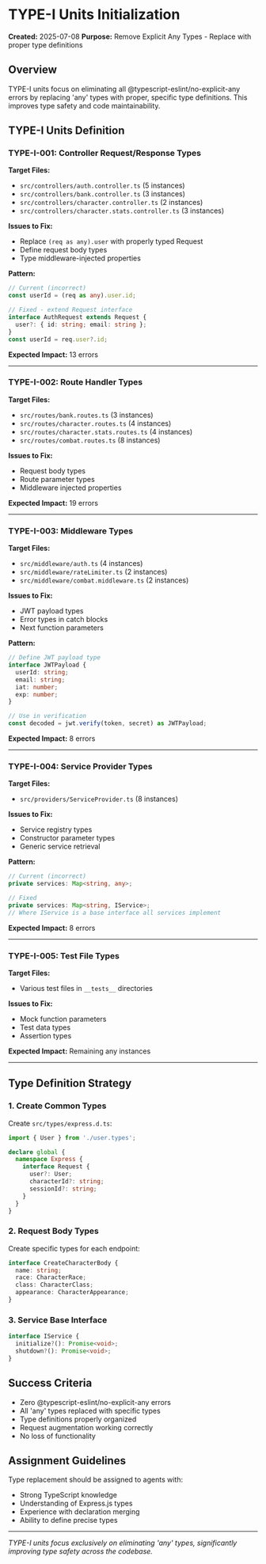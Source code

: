 # TYPE-I Units Initialization

**Created:** 2025-07-08
**Purpose:** Remove Explicit Any Types - Replace with proper type definitions

## Overview

TYPE-I units focus on eliminating all @typescript-eslint/no-explicit-any errors by replacing 'any' types with proper, specific type definitions. This improves type safety and code maintainability.

## TYPE-I Units Definition

### TYPE-I-001: Controller Request/Response Types
**Target Files:**
- `src/controllers/auth.controller.ts` (5 instances)
- `src/controllers/bank.controller.ts` (3 instances)
- `src/controllers/character.controller.ts` (2 instances)
- `src/controllers/character.stats.controller.ts` (3 instances)

**Issues to Fix:**
- Replace `(req as any).user` with properly typed Request
- Define request body types
- Type middleware-injected properties

**Pattern:**
```typescript
// Current (incorrect)
const userId = (req as any).user.id;

// Fixed - extend Request interface
interface AuthRequest extends Request {
  user?: { id: string; email: string };
}
const userId = req.user?.id;
```

**Expected Impact:** 13 errors

---

### TYPE-I-002: Route Handler Types
**Target Files:**
- `src/routes/bank.routes.ts` (3 instances)
- `src/routes/character.routes.ts` (4 instances)
- `src/routes/character.stats.routes.ts` (4 instances)
- `src/routes/combat.routes.ts` (8 instances)

**Issues to Fix:**
- Request body types
- Route parameter types
- Middleware injected properties

**Expected Impact:** 19 errors

---

### TYPE-I-003: Middleware Types
**Target Files:**
- `src/middleware/auth.ts` (4 instances)
- `src/middleware/rateLimiter.ts` (2 instances)
- `src/middleware/combat.middleware.ts` (2 instances)

**Issues to Fix:**
- JWT payload types
- Error types in catch blocks
- Next function parameters

**Pattern:**
```typescript
// Define JWT payload type
interface JWTPayload {
  userId: string;
  email: string;
  iat: number;
  exp: number;
}

// Use in verification
const decoded = jwt.verify(token, secret) as JWTPayload;
```

**Expected Impact:** 8 errors

---

### TYPE-I-004: Service Provider Types
**Target Files:**
- `src/providers/ServiceProvider.ts` (8 instances)

**Issues to Fix:**
- Service registry types
- Constructor parameter types
- Generic service retrieval

**Pattern:**
```typescript
// Current (incorrect)
private services: Map<string, any>;

// Fixed
private services: Map<string, IService>;
// Where IService is a base interface all services implement
```

**Expected Impact:** 8 errors

---

### TYPE-I-005: Test File Types
**Target Files:**
- Various test files in `__tests__` directories

**Issues to Fix:**
- Mock function parameters
- Test data types
- Assertion types

**Expected Impact:** Remaining any instances

---

## Type Definition Strategy

### 1. Create Common Types
Create `src/types/express.d.ts`:
```typescript
import { User } from './user.types';

declare global {
  namespace Express {
    interface Request {
      user?: User;
      characterId?: string;
      sessionId?: string;
    }
  }
}
```

### 2. Request Body Types
Create specific types for each endpoint:
```typescript
interface CreateCharacterBody {
  name: string;
  race: CharacterRace;
  class: CharacterClass;
  appearance: CharacterAppearance;
}
```

### 3. Service Base Interface
```typescript
interface IService {
  initialize?(): Promise<void>;
  shutdown?(): Promise<void>;
}
```

## Success Criteria

- Zero @typescript-eslint/no-explicit-any errors
- All 'any' types replaced with specific types
- Type definitions properly organized
- Request augmentation working correctly
- No loss of functionality

## Assignment Guidelines

Type replacement should be assigned to agents with:
- Strong TypeScript knowledge
- Understanding of Express.js types
- Experience with declaration merging
- Ability to define precise types

---

*TYPE-I units focus exclusively on eliminating 'any' types, significantly improving type safety across the codebase.*